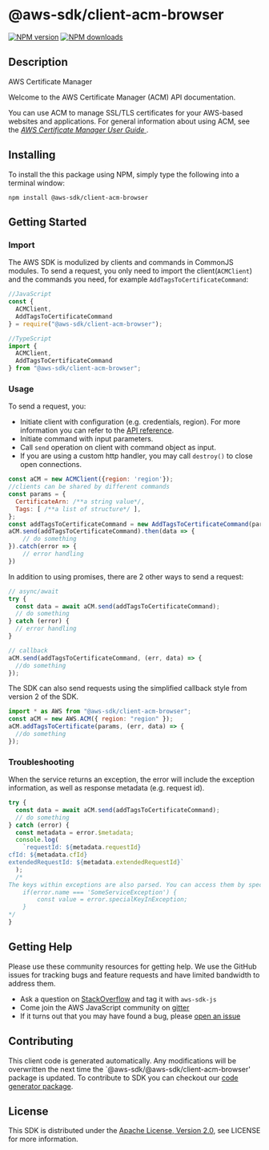 # @aws-sdk/client-acm-browser

[![NPM version](https://img.shields.io/npm/v/@aws-sdk/client-acm-browser/preview.svg)](https://www.npmjs.com/package/@aws-sdk/client-acm-browser)
[![NPM downloads](https://img.shields.io/npm/dm/@aws-sdk/client-acm-browser.svg)](https://www.npmjs.com/package/@aws-sdk/client-acm-browser)

## Description

<fullname>AWS Certificate Manager</fullname> <p>Welcome to the AWS Certificate Manager (ACM) API documentation.</p> <p>You can use ACM to manage SSL/TLS certificates for your AWS-based websites and applications. For general information about using ACM, see the <a href="https://docs.aws.amazon.com/acm/latest/userguide/"> <i>AWS Certificate Manager User Guide</i> </a>.</p>

## Installing

To install the this package using NPM, simply type the following into a terminal window:

```
npm install @aws-sdk/client-acm-browser
```

## Getting Started

### Import

The AWS SDK is modulized by clients and commands in CommonJS modules. To send a request, you only need to import the client(`ACMClient`) and the commands you need, for example `AddTagsToCertificateCommand`:

```javascript
//JavaScript
const {
  ACMClient,
  AddTagsToCertificateCommand
} = require("@aws-sdk/client-acm-browser");
```

```javascript
//TypeScript
import {
  ACMClient,
  AddTagsToCertificateCommand
} from "@aws-sdk/client-acm-browser";
```

### Usage

To send a request, you:

- Initiate client with configuration (e.g. credentials, region). For more information you can refer to the [API reference][].
- Initiate command with input parameters.
- Call `send` operation on client with command object as input.
- If you are using a custom http handler, you may call `destroy()` to close open connections.

```javascript
const aCM = new ACMClient({region: 'region'});
//clients can be shared by different commands
const params = {
  CertificateArn: /**a string value*/,
  Tags: [ /**a list of structure*/ ],
};
const addTagsToCertificateCommand = new AddTagsToCertificateCommand(params);
aCM.send(addTagsToCertificateCommand).then(data => {
    // do something
}).catch(error => {
    // error handling
})
```

In addition to using promises, there are 2 other ways to send a request:

```javascript
// async/await
try {
  const data = await aCM.send(addTagsToCertificateCommand);
  // do something
} catch (error) {
  // error handling
}
```

```javascript
// callback
aCM.send(addTagsToCertificateCommand, (err, data) => {
  //do something
});
```

The SDK can also send requests using the simplified callback style from version 2 of the SDK.

```javascript
import * as AWS from "@aws-sdk/client-acm-browser";
const aCM = new AWS.ACM({ region: "region" });
aCM.addTagsToCertificate(params, (err, data) => {
  //do something
});
```

### Troubleshooting

When the service returns an exception, the error will include the exception information, as well as response metadata (e.g. request id).

```javascript
try {
  const data = await aCM.send(addTagsToCertificateCommand);
  // do something
} catch (error) {
  const metadata = error.$metadata;
  console.log(
    `requestId: ${metadata.requestId}
cfId: ${metadata.cfId}
extendedRequestId: ${metadata.extendedRequestId}`
  );
  /*
The keys within exceptions are also parsed. You can access them by specifying exception names:
    if(error.name === 'SomeServiceException') {
        const value = error.specialKeyInException;
    }
*/
}
```

## Getting Help

Please use these community resources for getting help. We use the GitHub issues for tracking bugs and feature requests and have limited bandwidth to address them.

- Ask a question on [StackOverflow](https://stackoverflow.com/questions/tagged/aws-sdk-js) and tag it with `aws-sdk-js`
- Come join the AWS JavaScript community on [gitter](https://gitter.im/aws/aws-sdk-js-v3)
- If it turns out that you may have found a bug, please [open an issue](https://github.com/aws/aws-sdk-js-v3/issues)

## Contributing

This client code is generated automatically. Any modifications will be overwritten the next time the `@aws-sdk/@aws-sdk/client-acm-browser' package is updated. To contribute to SDK you can checkout our [code generator package][].

## License

This SDK is distributed under the
[Apache License, Version 2.0](http://www.apache.org/licenses/LICENSE-2.0),
see LICENSE for more information.

[code generator package]: https://github.com/aws/aws-sdk-js-v3/tree/master/packages/service-types-generator
[api reference]: https://docs.aws.amazon.com/AWSJavaScriptSDK/latest/
